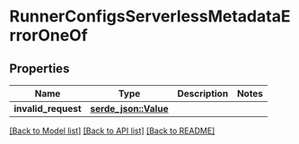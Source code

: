 # RunnerConfigsServerlessMetadataErrorOneOf

## Properties

Name | Type | Description | Notes
------------ | ------------- | ------------- | -------------
**invalid_request** | [**serde_json::Value**](.md) |  | 

[[Back to Model list]](../README.md#documentation-for-models) [[Back to API list]](../README.md#documentation-for-api-endpoints) [[Back to README]](../README.md)


